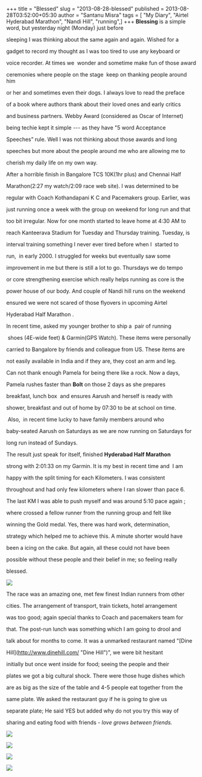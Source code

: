+++
title = "Blessed"
slug = "2013-08-28-blessed"
published = 2013-08-28T03:52:00+05:30
author = "Santanu Misra"
tags = [ "My Diary", "Airtel Hyderabad Marathon", "Nandi Hill", "running",]
+++
**Blessing** is a simple word, but yesterday night (Monday) just before
sleeping I was thinking about the same again and again. Wished for a
gadget to record my thought as I was too tired to use any keyboard or
voice recorder. At times we  wonder and sometime make fun of those award
ceremonies where people on the stage  keep on thanking people around him
or her and sometimes even their dogs. I always love to read the preface
of a book where authors thank about their loved ones and early critics
and business partners. Webby Award (considered as Oscar of Internet)
being techie kept it simple --- as they have "5 word Acceptance
Speeches” rule. Well I was not thinking about those awards and long
speeches but more about the people around me who are allowing me to
cherish my daily life on my own way.

  

After a horrible finish in Bangalore TCS 10K(1hr plus) and Chennai Half
Marathon(2:27 my watch/2:09 race web site). I was determined to be
regular with Coach Kothandapani K C and Pacemakers group. Earlier, was
just running once a week with the group on weekend for long run and that
too bit irregular. Now for one month started to leave home at 4:30 AM to
reach Kanteerava Stadium for Tuesday and Thursday training. Tuesday, is
interval training something I never ever tired before when I  started to
run,  in early 2000. I struggled for weeks but eventually saw some
improvement in me but there is still a lot to go. Thursdays we do tempo
or core strengthening exercise which really helps running as core is the
power house of our body. And couple of Nandi hill runs on the weekend
ensured we were not scared of those flyovers in upcoming Airtel
Hyderabad Half Marathon .

  

In recent time, asked my younger brother to ship a  pair of running
 shoes (4E-wide feet) & Garmin(GPS Watch). These items were personally
carried to Bangalore by friends and colleague from US. These items are
not easily available in India and if they are, they cost an arm and leg.

  

Can not thank enough Pamela for being there like a rock. Now a days,
Pamela rushes faster than **Bolt** on those 2 days as she prepares
breakfast, lunch box  and ensures Aarush and herself is ready with
shower, breakfast and out of home by 07:30 to be at school on time.
 Also,  in recent time lucky to have family members around who
baby-seated Aarush on Saturdays as we are now running on Saturdays for
long run instead of Sundays.

  

The result just speak for itself, finished **Hyderabad Half Marathon**
strong with 2:01:33 on my Garmin. It is my best in recent time and  I am
happy with the split timing for each Kilometers. I was consistent
throughout and had only few kilometers where I ran slower than pace 6.
The last KM I was able to push myself and was around 5:10 pace again ;
where crossed a fellow runner from the running group and felt like
winning the Gold medal. Yes, there was hard work, determination,
strategy which helped me to achieve this. A minute shorter would have
been a icing on the cake. But again, all these could not have been
possible without these people and their belief in me; so feeling really
blessed.

  

[![](../images/thumbnails/2013-08-28-blessed-AHM2013-food.jpg)](../images/2013-08-28-blessed-AHM2013-food.jpg)

The race was an amazing one, met few finest Indian runners from other
cities. The arrangement of transport, train tickets, hotel arrangement
was too good; again special thanks to Coach and pacemakers team for
that. The post-run lunch was something which I am going to drool and
talk about for months to come. It was a unmarked restaurant named "[Dine
Hill](http://www.dinehill.com/ "Dine Hill")", we were bit hesitant
initially but once went inside for food; seeing the people and their
plates we got a big cultural shock. There were those huge dishes which
are as big as the size of the table and 4-5 people eat together from the
same plate. We asked the restaurant guy if he is going to give us
separate plate; He said YES but added why do not you try this way of
sharing and eating food with friends - *love grows between friends.*  
[![](../images/thumbnails/2013-08-28-blessed-AHM2013-group.jpg)](../images/2013-08-28-blessed-AHM2013-group.jpg)

[](http://3.bp.blogspot.com/-Ksjid4CPl_k/UrG0hS22m9I/AAAAAAAABXs/5T3pBt3TcE0/s1600/AHM2013-group.jpg)[![](../images/thumbnails/2013-08-28-blessed-AHM2013-run.jpg)](../images/2013-08-28-blessed-AHM2013-run.jpg)

  

[![](../images/thumbnails/2013-08-28-blessed-AHM2013-map.png)](../images/2013-08-28-blessed-AHM2013-map.png)

  
  

[![](../images/thumbnails/2013-08-28-blessed-AHm-2013-pace.png)](../images/2013-08-28-blessed-AHm-2013-pace.png)
